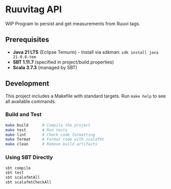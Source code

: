 # Ruuvitag API

WIP Program to persist and get measurements from Ruuvi tags.

## Prerequisites

- **Java 21 LTS** (Eclipse Temurin) - Install via sdkman: `sdk install java 21.0.8-tem`
- **SBT 1.11.7** (specified in project/build.properties)
- **Scala 3.7.3** (managed by SBT)

## Development

This project includes a Makefile with standard targets. Run `make help` to see all available commands.

### Build and Test

```bash
make build      # Compile the project
make test       # Run tests
make lint       # Check code formatting
make format     # Format code with scalafmt
make clean      # Remove build artifacts
```

### Using SBT Directly

```bash
sbt compile
sbt test
sbt scalafmtAll
sbt scalafmtCheckAll
```
